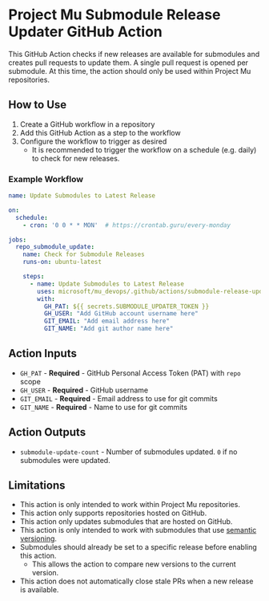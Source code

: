 # Project Mu Submodule Release Updater GitHub Action

This GitHub Action checks if new releases are available for submodules and creates pull requests to update
them. A single pull request is opened per submodule. At this time, the action should only be used within
Project Mu repositories.

## How to Use

1. Create a GitHub workflow in a repository
2. Add this GitHub Action as a step to the workflow
3. Configure the workflow to trigger as desired
   - It is recommended to trigger the workflow on a schedule (e.g. daily) to check for new releases.

### Example Workflow

```yaml
name: Update Submodules to Latest Release

on:
  schedule:
    - cron: '0 0 * * MON'  # https://crontab.guru/every-monday

jobs:
  repo_submodule_update:
    name: Check for Submodule Releases
    runs-on: ubuntu-latest

    steps:
      - name: Update Submodules to Latest Release
        uses: microsoft/mu_devops/.github/actions/submodule-release-updater@v2.4.0
        with:
          GH_PAT: ${{ secrets.SUBMODULE_UPDATER_TOKEN }}
          GH_USER: "Add GitHub account username here"
          GIT_EMAIL: "Add email address here"
          GIT_NAME: "Add git author name here"

```

## Action Inputs

- `GH_PAT` - **Required** - GitHub Personal Access Token (PAT) with `repo` scope
- `GH_USER` - **Required** - GitHub username
- `GIT_EMAIL` - **Required** - Email address to use for git commits
- `GIT_NAME` - **Required** - Name to use for git commits

## Action Outputs

- `submodule-update-count` - Number of submodules updated. `0` if no submodules were updated.

## Limitations

- This action is only intended to work within Project Mu repositories.
- This action only supports repositories hosted on GitHub.
- This action only updates submodules that are hosted on GitHub.
- This action is only intended to work with submodules that use [semantic versioning](https://semver.org/).
- Submodules should already be set to a specific release before enabling this action.
  - This allows the action to compare new versions to the current version.
- This action does not automatically close stale PRs when a new release is available.
